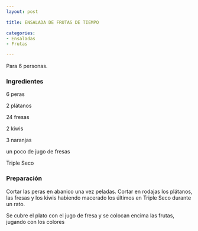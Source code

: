 ```yaml
---
layout: post

title: ENSALADA DE FRUTAS DE TIEMPO

categories:
- Ensaladas
- Frutas

---
```

Para 6 personas.

<h3>Ingredientes</h3>

6 peras

2 plátanos

24 fresas

2 kiwis

3 naranjas

un poco de jugo de fresas

Triple Seco

<h3>Preparación</h3>

Cortar las peras en abanico una vez peladas. Cortar en rodajas los plátanos, las fresas y los kiwis habiendo macerado los últimos en Triple Seco durante un rato.

Se cubre el plato con el jugo de fresa y se colocan encima las frutas, jugando con los colores